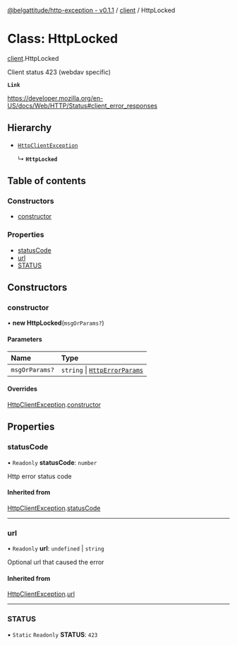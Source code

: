 [@belgattitude/http-exception - v0.1.1](../README.md) / [client](../modules/client.md) / HttpLocked

# Class: HttpLocked

[client](../modules/client.md).HttpLocked

Client status 423 (webdav specific)

**`Link`**

https://developer.mozilla.org/en-US/docs/Web/HTTP/Status#client_error_responses

## Hierarchy

- [`HttpClientException`](base.HttpClientException.md)

  ↳ **`HttpLocked`**

## Table of contents

### Constructors

- [constructor](client.HttpLocked.md#constructor)

### Properties

- [statusCode](client.HttpLocked.md#statuscode)
- [url](client.HttpLocked.md#url)
- [STATUS](client.HttpLocked.md#status)

## Constructors

### constructor

• **new HttpLocked**(`msgOrParams?`)

#### Parameters

| Name           | Type                                                                 |
| :------------- | :------------------------------------------------------------------- |
| `msgOrParams?` | `string` \| [`HttpErrorParams`](../modules/types.md#httperrorparams) |

#### Overrides

[HttpClientException](base.HttpClientException.md).[constructor](base.HttpClientException.md#constructor)

## Properties

### statusCode

• `Readonly` **statusCode**: `number`

Http error status code

#### Inherited from

[HttpClientException](base.HttpClientException.md).[statusCode](base.HttpClientException.md#statuscode)

---

### url

• `Readonly` **url**: `undefined` \| `string`

Optional url that caused the error

#### Inherited from

[HttpClientException](base.HttpClientException.md).[url](base.HttpClientException.md#url)

---

### STATUS

▪ `Static` `Readonly` **STATUS**: `423`
